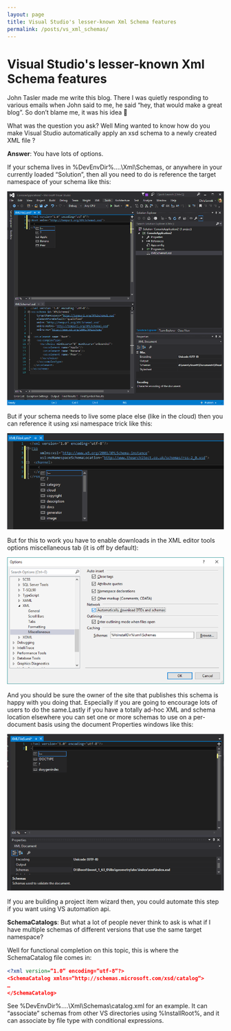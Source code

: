 ```yaml
---
layout: page
title: Visual Studio's lesser-known Xml Schema features
permalink: /posts/vs_xml_schemas/
---
```


# Visual Studio's lesser-known Xml Schema features

John Tasler made me write this blog.  There I was quietly responding to various emails when John said to me, he said “hey, that would make a great blog”.  So don’t blame me, it was his idea 🙂

What was the question you ask?  Well Ming wanted to know how do you make Visual Studio automatically apply an xsd schema to a newly created XML file ?

**Answer**: You have lots of options.

 If your schema lives in %DevEnvDir%\..\..\Xml\Schemas, or anywhere in your currently loaded “Solution”, then all you need to do is reference the target namespace of your schema like this:
 
![XmlSchema](XmlSchema.png)

But if your schema needs to live some place else (like in the cloud) then you can reference it using xsi namespace trick like this:

![XmlSchema2](XmlSchema2.png)

But for this to work you have to enable downloads in the XML editor tools options miscellaneous tab (it is off by default):

![XmlSchema3](XmlSchema3.png)

And you should be sure the owner of the site that publishes this schema is happy with you doing that.  Especially if you are going to encourage lots of users to do the same.Lastly if you have a totally ad-hoc XML and schema location elsewhere you can set one or more schemas to use on a per-document basis using the document Properties windows like this:

![XmlSchema4](XmlSchema4.png)

If you are building a project item wizard then, you could automate this step if you want using VS automation api.

**SchemaCatalogs**:  But what a lot of people never think to ask is what if I have multiple schemas of different versions that use the same target namespace?

Well for functional completion on this topic, this is where the  SchemaCatalog file comes in:

```xml
<?xml version=“1.0“ encoding=“utf-8“?>
<SchemaCatalog xmlns=“http://schemas.microsoft.com/xsd/catalog“>
…
</SchemaCatalog>
```

See %DevEnvDir%\..\..\Xml\Schemas\catalog.xml for an example.  It can “associate” schemas from other VS directories using %InstallRoot%, and it can associate by file type with conditional expressions.
